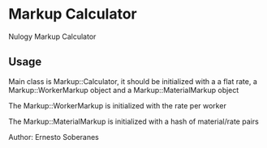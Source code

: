 Markup Calculator
=================

Nulogy Markup Calculator


Usage
-----

Main class is Markup::Calculator, it should be initialized with a a flat
rate, a Markup::WorkerMarkup object and a Markup::MaterialMarkup object

The Markup::WorkerMarkup is initialized with the rate per worker

The Markup::MaterialMarkup is initialized with a hash of material/rate
pairs


Author: Ernesto Soberanes
